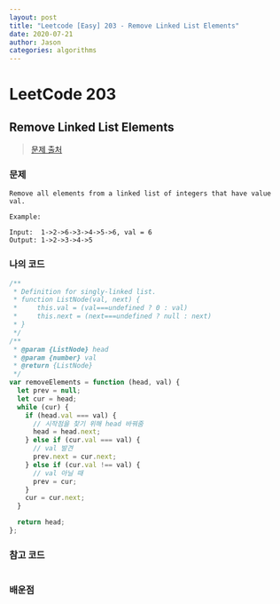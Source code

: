 ```yaml
---
layout: post
title: "Leetcode [Easy] 203 - Remove Linked List Elements"
date: 2020-07-21
author: Jason
categories: algorithms
---
```


# LeetCode 203

## Remove Linked List Elements

> [문제 출처](https://leetcode.com/problems/remove-linked-list-elements/)

### 문제

```
Remove all elements from a linked list of integers that have value val.

Example:

Input:  1->2->6->3->4->5->6, val = 6
Output: 1->2->3->4->5
```

### 나의 코드

```javascript
/**
 * Definition for singly-linked list.
 * function ListNode(val, next) {
 *     this.val = (val===undefined ? 0 : val)
 *     this.next = (next===undefined ? null : next)
 * }
 */
/**
 * @param {ListNode} head
 * @param {number} val
 * @return {ListNode}
 */
var removeElements = function (head, val) {
  let prev = null;
  let cur = head;
  while (cur) {
    if (head.val === val) {
      // 시작점을 찾기 위해 head 바꿔줌
      head = head.next;
    } else if (cur.val === val) {
      // val 발견
      prev.next = cur.next;
    } else if (cur.val !== val) {
      // val 아닐 때
      prev = cur;
    }
    cur = cur.next;
  }

  return head;
};
```

### 참고 코드

```javascript
```

### 배운점
